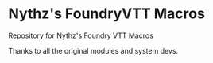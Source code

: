 # Nythz's FoundryVTT Macros
Repository for Nythz's Foundry VTT Macros

Thanks to all the original modules and system devs.
